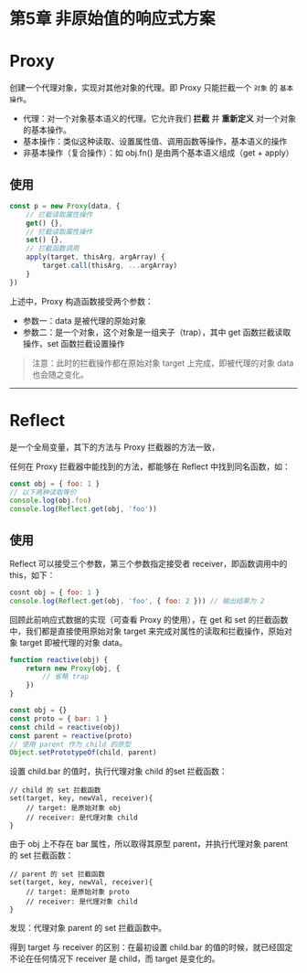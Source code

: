# 第5章 非原始值的响应式方案

# Proxy
创建一个代理对象，实现对其他对象的代理。即 Proxy 只能拦截一个 `对象` 的 `基本操作`。

- 代理：对一个对象基本语义的代理。它允许我们 **拦截** 并 **重新定义** 对一个对象的基本操作。
- 基本操作：类似这种读取、设置属性值、调用函数等操作，基本语义的操作 
- 非基本操作（复合操作）：如 obj.fn() 是由两个基本语义组成（get + apply）


## 使用
```js
const p = new Proxy(data, {
    // 拦截读取属性操作
    get() {},
    // 拦截读取属性操作
    set() {},
    // 拦截函数调用
    apply(target, thisArg, argArray) {
        target.call(thisArg, ...argArray)
    }
})
```
上述中，Proxy 构造函数接受两个参数：
- 参数一：data 是被代理的原始对象
- 参数二：是一个对象，这个对象是一组夹子（trap），其中 get 函数拦截读取操作，set 函数拦截设置操作

> 注意：此时的拦截操作都在原始对象 target 上完成，即被代理的对象 data 也会随之变化。


***



# Reflect

是一个全局变量，其下的方法与 Proxy 拦截器的方法一致，

任何在 Proxy 拦截器中能找到的方法，都能够在 Reflect 中找到同名函数，如：
```js
const obj = { foo: 1 }
// 以下两种读取等价
console.log(obj.foo)
console.log(Reflect.get(obj, 'foo'))
```

## 使用
Reflect 可以接受三个参数，第三个参数指定接受者 receiver，即函数调用中的 this，如下：
```js
cosnt obj = { foo: 1 }
console.log(Reflect.get(obj, 'foo', { foo: 2 })) // 输出结果为 2
```

回顾此前响应式数据的实现（可查看 Proxy 的使用），在 get 和 set 的拦截函数中，我们都是直接使用原始对象 target 来完成对属性的读取和拦截操作，原始对象 target 即被代理的对象 data。


```js
function reactive(obj) {
    return new Proxy(obj, {
        // 省略 trap
    })
}

const obj = {}
const proto = { bar: 1 }
const child = reactive(obj)
const parent = reactive(proto)
// 使用 parent 作为 child 的原型
Object.setPrototypeOf(child, parent)
```

设置 child.bar 的值时，执行代理对象 child 的set 拦截函数：
```
// child 的 set 拦截函数
set(target, key, newVal, receiver){
    // target: 是原始对象 obj
    // receiver: 是代理对象 child
}
```
由于 obj 上不存在 bar 属性，所以取得其原型 parent，并执行代理对象 parent 的 set 拦截函数：
```
// parent 的 set 拦截函数
set(target, key, newVal, receiver){
    // target: 是原始对象 proto
    // receiver: 是代理对象 child
}
```

发现：代理对象 parent 的 set 拦截函数中。

得到 target 与 receiver 的区别：在最初设置 child.bar 的值的时候，就已经固定不论在任何情况下 receiver 是 child，而 target 是变化的。
